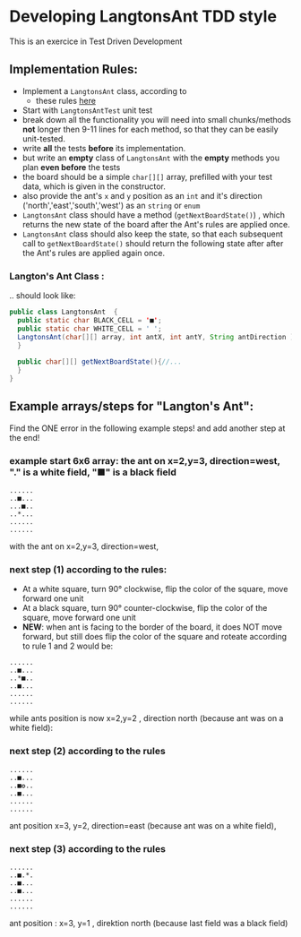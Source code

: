 # Developing LangtonsAnt TDD style
This is an exercice in Test Driven Development

## Implementation Rules:
- Implement a `LangtonsAnt` class, according to 
  -  these rules [here](https://en.wikipedia.org/wiki/Langton%27s_ant)
- Start with `LangtonsAntTest` unit test
- break down all the functionality you will need into small chunks/methods **not** longer then 9-11 lines for each method, so that they can be easily unit-tested.
- write **all** the tests **before** its implementation. 
- but write an **empty** class of `LangtonsAnt` with  the **empty** methods you plan **even before** the tests
- the board should be a simple `char[][]` array, prefilled with your test data, which is given in the constructor.
- also provide the ant's `x` and `y` position as an `int` and it's direction ('north','east','south','west') as an `string` or `enum`
- `LangtonsAnt` class should have a method (`getNextBoardState()`) , which returns the new state of the board after the Ant's rules are applied once. 
- `LangtonsAnt` class should also keep the state, so that each subsequent call to `getNextBoardState()` should return the following state after after the Ant's rules are applied again once.

###   Langton's Ant Class :
.. should look like: 
```java
public class LangtonsAnt  {
  public static char BLACK_CELL = '■'; 
  public static char WHITE_CELL = ' ';
  LangtonsAnt(char[][] array, int antX, int antY, String antDirection ) {
  } 
  
  public char[][] getNextBoardState(){//...
  }
} 
```

## Example arrays/steps for "Langton's Ant":

Find the ONE error in  the following example steps! and add another step at the end!

### example start 6x6 array:  the ant on x=2,y=3, direction=west,  "." is a white field, "■" is a black field
```
......
..■...
...■..
..*...
......
......
```
with the ant on x=2,y=3, direction=west,

### next step (1)  according to the rules: 
- At a white square, turn 90° clockwise, flip the color of the square, move forward one unit
- At a black square, turn 90° counter-clockwise, flip the color of the square, move forward one unit
- **NEW**: when ant is facing to the border of the board, it does NOT move forward, but still does flip the color of the square and roteate according to rule 1 and 2
  would be:
```
......
..■...
..*■..
..■...
......
......
```
while ants position is now x=2,y=2 , direction north (because ant was on a white field): 

### next step  (2) according to the rules

```
......
..■...
..■✪..
..■...
......
......
```
ant position x=3, y=2, direction=east (because ant was on a white field), 

### next step  (3) according to the rules
```
......
..■.*.
..■...
..■...
......
......
```
ant position : x=3, y=1 , direktion north (because last field was a black field)


